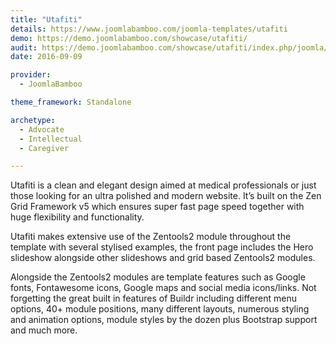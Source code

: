 ```yaml
---
title: "Utafiti"
details: https://www.joomlabamboo.com/joomla-templates/utafiti
demo: https://demo.joomlabamboo.com/showcase/utafiti/
audit: https://demo.joomlabamboo.com/showcase/utafiti/index.php/joomla/category-blog/category-blog-2
date: 2016-09-09

provider: 
  - JoomlaBamboo

theme_framework: Standalone

archetype:
  - Advocate
  - Intellectual
  - Caregiver

---
```


Utafiti is a clean and elegant design aimed at medical professionals or just those looking for an ultra polished and modern website. It’s built on the Zen Grid Framework v5 which ensures super fast page speed together with huge flexibility and functionality.

Utafiti makes extensive use of the Zentools2 module throughout the template with several stylised examples, the front page includes the Hero slideshow alongside other slideshows and grid based Zentools2 modules.

Alongside the Zentools2 modules are template features such as Google fonts, Fontawesome icons, Google maps and social media icons/links. Not forgetting the great built in features of Buildr including different menu options, 40+ module positions, many different layouts, numerous styling and animation options, module styles by the dozen plus Bootstrap support and much more.